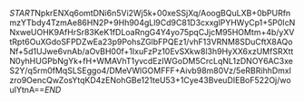 $START$NpkrENXq6omtDNi6n5Vi2Wj5k+00xeSSjXq/AoogBQuLXB+0bPURfnmzYTbdy4TzmAe86HN2P+9Hh904gLl9Cd9C81D3cxxglPYHWyCp1+5P0IcNNxweUOHK9AfHrSr83KeK1fDLoaRngG4Y4yo75pqCJjcM95HOMtm+4b/yXVtRpt6OuXGdoSFPDZwEa23p9PohsZGlbFPQEz1/vhF13VRNM8SDuCftX8AQoNf+5d1UJwe6vnAb/aOvBH00f+1IxuFzPz10EvSXkw8l3h9HyXX6xzUMfSRXttN0yhHUGPbNgYk+fH+WMAVhT1yvcdEzIWGoDM5CrcLqNL1zDNOY6AC3xeS2Y/q5rm0fMqSLSEggo4/DMeVWlGOMFFF+Aivb98m80Vz/5eRBRihhDmxlzro9OencQwZosYtqKD4zENohGBe121teU53+1Cye43BveuDIEBoF522Oj/wouIYtnA==$END$